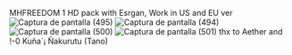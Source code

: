 MHFREEDOM 1 HD pack with Esrgan, Work in US and EU ver
![Captura de pantalla (495)](https://user-images.githubusercontent.com/71895210/140601116-441e6864-aa59-4986-9b99-78a675766648.png)
![Captura de pantalla (494)](https://user-images.githubusercontent.com/71895210/140601119-c7f13601-d1b5-4230-84e6-1f2e25230559.png)
![Captura de pantalla (500)](https://user-images.githubusercontent.com/71895210/140601129-9888aafb-5324-408c-a655-a9581a564114.png)
![Captura de pantalla (501)](https://user-images.githubusercontent.com/71895210/140601130-9c8b5bbf-b0b3-4ecc-9808-a2f78b72c505.png)
thx to Aether and !-0 Kuña´¡ Ñakurutu (Tano)
